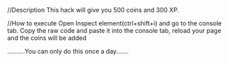 //Description
This hack will give you 500 coins and 300 XP.

//How to execute
Open Inspect element(ctrl+shift+i) and go to the console tab.
Copy the raw code and paste it into the console tab, reload your page and the coins will be added

..........You can only do this once a day.......

